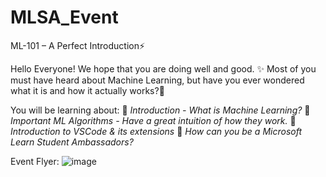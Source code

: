# MLSA_Event
ML-101  – A Perfect Introduction⚡

Hello Everyone!
We hope that you are doing well and good. ✨
Most of you must have heard about Machine Learning, but have you ever wondered what it is and how it actually works?🤔

You will be learning about:
📌 *Introduction - What is Machine Learning?*
📌 *Important ML Algorithms - Have a great intuition of how they work.*
📌 *Introduction to VSCode & its extensions*
📌 *How can you be a Microsoft Learn Student Ambassadors?*

Event Flyer:
![image](https://user-images.githubusercontent.com/71223047/181937234-01142280-a17a-4262-9278-40803e30f91e.png)

